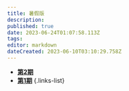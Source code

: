 ```yaml
---
title: 暑假版
description: 
published: true
date: 2023-06-24T01:07:58.113Z
tags: 
editor: markdown
dateCreated: 2023-06-10T03:10:29.758Z
---
```


- [**第2期**](./summerbreak/2.md)
- [**第1期**](./summerbreak/1.md)
{.links-list}
